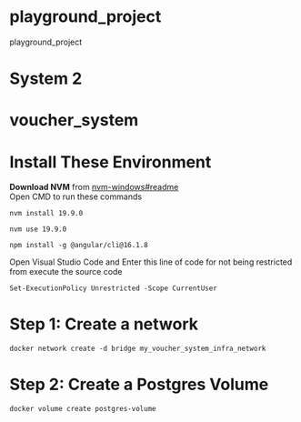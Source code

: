 # playground_project
playground_project

# System 2
# voucher_system
# Install These Environment
<b>Download NVM</b> from [nvm-windows#readme](https://github.com/coreybutler/nvm-windows#readme) <br />
Open CMD to run these commands
````
nvm install 19.9.0
````
````
nvm use 19.9.0
````
````
npm install -g @angular/cli@16.1.8
````
Open Visual Studio Code and Enter this line of code for not being restricted from execute the source code
````
Set-ExecutionPolicy Unrestricted -Scope CurrentUser
````

# Step 1: Create a network
````
docker network create -d bridge my_voucher_system_infra_network
````

# Step 2: Create a Postgres Volume
````
docker volume create postgres-volume
````
